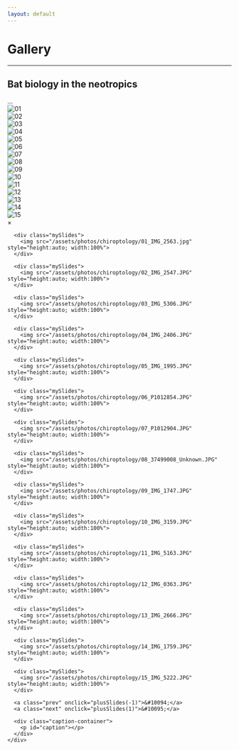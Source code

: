 ```yaml
---
layout: default
---
```

# Gallery
---

## Bat biology in the neotropics

<div id="loading" class="loading">...</div> <!-- Add this loading element -->
  <div class="responsive">
    <div class="gallery">
        <img src="/assets/photos/chiroptology/01_IMG_2563.jpg" loading="lazy" decoding="async" alt="01"
onclick="openModal();currentSlide(1)">
    </div>
  </div>

  <div class="responsive">
    <div class="gallery">
        <img src="/assets/photos/chiroptology/02_IMG_2547.JPG" loading="lazy" decoding="async" alt="02"
onclick="openModal();currentSlide(2)">
    </div>
  </div>

  <div class="responsive">
    <div class="gallery">
        <img src="/assets/photos/chiroptology/03_IMG_5306.JPG" loading="lazy" decoding="async" alt="03"
onclick="openModal();currentSlide(3)">
    </div>
  </div>

  <div class="responsive">
    <div class="gallery">
        <img src="/assets/photos/chiroptology/04_IMG_2406.JPG" loading="lazy" decoding="async" alt="04"
onclick="openModal();currentSlide(4)">
    </div>
  </div>

  <div class="responsive">
    <div class="gallery">
        <img src="/assets/photos/chiroptology/05_IMG_1995.JPG" loading="lazy" decoding="async" alt="05"
onclick="openModal();currentSlide(5)">
    </div>
  </div>

  <div class="responsive">
    <div class="gallery">
        <img src="/assets/photos/chiroptology/06_P1012854.JPG" loading="lazy" decoding="async" alt="06"
onclick="openModal();currentSlide(6)">
    </div>
  </div>

  <div class="responsive">
    <div class="gallery">
        <img src="/assets/photos/chiroptology/07_P1012904.JPG" loading="lazy" decoding="async" alt="07"
onclick="openModal();currentSlide(7)">
    </div>
  </div>

  <div class="responsive">
    <div class="gallery">
        <img src="/assets/photos/chiroptology/08_37499008_Unknown.JPG" loading="lazy" decoding="async" alt="08"
onclick="openModal();currentSlide(8)">
    </div>
  </div>

  <div class="responsive">
    <div class="gallery">
        <img src="/assets/photos/chiroptology/09_IMG_1747.JPG" loading="lazy" decoding="async" alt="09"
onclick="openModal();currentSlide(9)">
    </div>
  </div>

  <div class="responsive">
    <div class="gallery">
        <img src="/assets/photos/chiroptology/10_IMG_3159.JPG" loading="lazy" decoding="async" alt="10"
onclick="openModal();currentSlide(10)">
    </div>
  </div>

  <div class="responsive">
    <div class="gallery">
        <img src="/assets/photos/chiroptology/11_IMG_5163.JPG" loading="lazy" decoding="async" alt="11"
onclick="openModal();currentSlide(11)">
    </div>
  </div>

  <div class="responsive">
    <div class="gallery">
        <img src="/assets/photos/chiroptology/12_IMG_0363.JPG" loading="lazy" decoding="async" alt="12"
onclick="openModal();currentSlide(12)">
    </div>
  </div>

  <div class="responsive">
    <div class="gallery">
        <img src="/assets/photos/chiroptology/13_IMG_2666.JPG" loading="lazy" decoding="async" alt="13"
onclick="openModal();currentSlide(13)">
    </div>
  </div>

  <div class="responsive">
    <div class="gallery">
        <img src="/assets/photos/chiroptology/14_IMG_1759.JPG" loading="lazy" decoding="async" alt="14"
  onclick="openModal();currentSlide(14)">
    </div>
  </div>
  
  <div class="responsive">
    <div class="gallery">
        <img src="/assets/photos/chiroptology/15_IMG_5222.JPG" loading="lazy" decoding="async" alt="15"
  onclick="openModal();currentSlide(15)">
    </div>
  </div>
  
  <div id="myModal" class="modal">
    <span class="close cursor" onclick="closeModal()">&times;</span>
    <div class="modal-content">
  
      <div class="mySlides">
        <img src="/assets/photos/chiroptology/01_IMG_2563.jpg" style="height:auto; width:100%">
      </div>
  
      <div class="mySlides">
        <img src="/assets/photos/chiroptology/02_IMG_2547.JPG" style="height:auto; width:100%">
      </div>
  
      <div class="mySlides">
        <img src="/assets/photos/chiroptology/03_IMG_5306.JPG" style="height:auto; width:100%">
      </div>
      
      <div class="mySlides">
        <img src="/assets/photos/chiroptology/04_IMG_2406.JPG" style="height:auto; width:100%">   
      </div>
        
      <div class="mySlides">
        <img src="/assets/photos/chiroptology/05_IMG_1995.JPG" style="height:auto; width:100%">   
      </div>
  
      <div class="mySlides">
        <img src="/assets/photos/chiroptology/06_P1012854.JPG" style="height:auto; width:100%">   
      </div>
  
      <div class="mySlides">
        <img src="/assets/photos/chiroptology/07_P1012904.JPG" style="height:auto; width:100%">   
      </div>
  
      <div class="mySlides">
        <img src="/assets/photos/chiroptology/08_37499008_Unknown.JPG" style="height:auto; width:100%">   
      </div>
  
      <div class="mySlides">
        <img src="/assets/photos/chiroptology/09_IMG_1747.JPG" style="height:auto; width:100%">   
      </div>
  
      <div class="mySlides">
        <img src="/assets/photos/chiroptology/10_IMG_3159.JPG" style="height:auto; width:100%">   
      </div>
  
      <div class="mySlides">
        <img src="/assets/photos/chiroptology/11_IMG_5163.JPG" style="height:auto; width:100%">  
      </div>
  
      <div class="mySlides">
        <img src="/assets/photos/chiroptology/12_IMG_0363.JPG" style="height:auto; width:100%">   
      </div>
  
      <div class="mySlides">
        <img src="/assets/photos/chiroptology/13_IMG_2666.JPG" style="height:auto; width:100%">   
      </div>
  
      <div class="mySlides">
        <img src="/assets/photos/chiroptology/14_IMG_1759.JPG" style="height:auto; width:100%">   
      </div>
  
      <div class="mySlides">
        <img src="/assets/photos/chiroptology/15_IMG_5222.JPG" style="height:auto; width:100%">   
      </div>
      
      <a class="prev" onclick="plusSlides(-1)">&#10094;</a>
      <a class="next" onclick="plusSlides(1)">&#10095;</a>
  
      <div class="caption-container">
        <p id="caption"></p>
      </div>
    </div>
  </div>
</div>

<script>
  // Get the modal and slideshow elements
  var modal = document.getElementById('myModal');
  var closeButton = modal.querySelector('.close');

  // Slideshow variables
  var slideIndex = 1;

  // Function to open the modal and show the slideshow
  function openModal() {
    modal.style.display = 'block';
    showSlides(slideIndex);
  }

  // Function to close the modal
  function closeModal() {
    modal.style.display = 'none';
  }

  // Function to navigate to the next or previous slide
  function plusSlides(n) {
    showSlides(slideIndex += n);
  }

  // Function to show a specific slide
  function currentSlide(n) {
    showSlides(slideIndex = n);
  }

  // Function to display slides
  function showSlides(n) {
    var i;
    var slides = document.getElementsByClassName("mySlides");
    if (n > slides.length) { slideIndex = 1 }
    if (n < 1) { slideIndex = slides.length }
    for (i = 0; i < slides.length; i++) {
      slides[i].style.display = "none";
    }
    slides[slideIndex - 1].style.display = "block";
  }

  // Event listener for closing the modal
  closeButton.addEventListener('click', closeModal);

  // Close modal if clicked outside the slideshow content
  modal.addEventListener('click', function(event) {
    if (event.target === modal) {
      closeModal();
    }
  });

  // Close modal on pressing Escape key
  document.addEventListener('keydown', function(event) {
    if (event.key === 'Escape' && modal.style.display === 'block') {
      closeModal();
    }
    
    // Keyboard navigation for slideshow
    if (modal.style.display === 'block') {
      if (event.key === 'ArrowLeft') {
        plusSlides(-1);
      } else if (event.key === 'ArrowRight') {
        plusSlides(1);
      }
    }
  });

document.addEventListener("DOMContentLoaded", function() {
    // Hide the gallery initially
    document.getElementById("gallery").style.display = "none"; // Change "gallery-container" to "gallery"

    // Display loading symbol
    document.getElementById("loading").style.display = "block";

    // Check if all images are loaded
    var images = document.getElementById("gallery").getElementsByTagName("img");
    var loadedCount = 0;

    for (var i = 0; i < images.length; i++) {
        images[i].addEventListener("load", function() {
            loadedCount++;
            if (loadedCount === images.length) {
                // All images loaded, hide loading symbol and show gallery
                document.getElementById("loading").style.display = "none";
                document.getElementById("gallery").style.display = "block"; // Change "gallery-container" to "gallery"
            }
        });
    }
});

</script>

